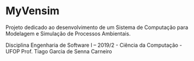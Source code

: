 # MyVensim
 
Projeto dedicado ao desenvolvimento de um Sistema de Computação para Modelagem e Simulação de Processos Ambientais.

Disciplina Engenharia de Software I – 2019/2 - Ciência da Computação - UFOP
Prof. Tiago Garcia de Senna Carneiro
